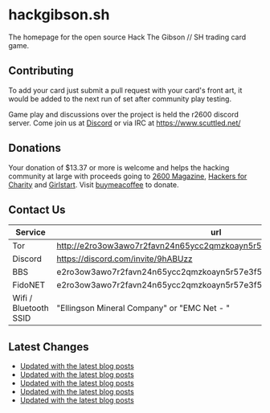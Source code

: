 # hackgibson.sh
The homepage for the open source Hack The Gibson // SH trading card game.


## Contributing

To add your card just submit a pull request with your card's front art, it would be added to the next run of set after community play testing.

Game play and discussions over the project is held the r2600 discord server. Come join us at [Discord](https://discord.com/invite/9hABUzz) or via IRC at https://www.scuttled.net/


## Donations

Your donation of $13.37 or more is welcome and helps the hacking community at large with proceeds going to [2600 Magazine](https://2600.com/), [Hackers for Charity](https://hackersforcharity.org) and [Girlstart](https://girlstart.org).  Visit [buymeacoffee](https://www.buymeacoffee.com/hackgibson.sh) to donate.


## Contact Us

Service | url
-|-
Tor | http://e2ro3ow3awo7r2favn24n65ycc2qmzkoayn5r57e3f56nvjwdcgg32ad.onion
Discord | https://discord.com/invite/9hABUzz
BBS | e2ro3ow3awo7r2favn24n65ycc2qmzkoayn5r57e3f56nvjwdcgg32ad.onion:23
FidoNET | e2ro3ow3awo7r2favn24n65ycc2qmzkoayn5r57e3f56nvjwdcgg32ad.onion:24554
Wifi / Bluetooth SSID | "Ellingson Mineral Company" or "EMC Net - <fidonet address>"

## Latest Changes
<!-- BLOG-POST-LIST:START -->
- [Updated with the latest blog posts](https://github.com/DFW2600/hackgibson.sh/commit/38c3b2596f785013b1e2b5d4c4d70e8f74373f8c)
- [Updated with the latest blog posts](https://github.com/DFW2600/hackgibson.sh/commit/f0b2fec7156c394466796fde4b3aa0a86faa07d6)
- [Updated with the latest blog posts](https://github.com/DFW2600/hackgibson.sh/commit/5a1cf696abca6adacae5e4c6a929b39a998207da)
- [Updated with the latest blog posts](https://github.com/DFW2600/hackgibson.sh/commit/a42622cddfe35eccf49a7c7dad1d878a1cdc58c3)
- [Updated with the latest blog posts](https://github.com/DFW2600/hackgibson.sh/commit/ea7dd357139768678a07c66120f1fe181d8e3f6e)
<!-- BLOG-POST-LIST:END -->
